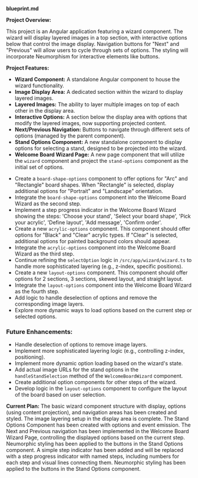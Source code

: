 **blueprint.md**

**Project Overview:**

This project is an Angular application featuring a wizard component. The wizard will display layered images in a top section, with interactive options below that control the image display. Navigation buttons for "Next" and "Previous" will allow users to cycle through sets of options. The styling will incorporate Neumorphism for interactive elements like buttons.

**Project Features:**

*   **Wizard Component:** A standalone Angular component to house the wizard functionality.
*   **Image Display Area:** A dedicated section within the wizard to display layered images.
*   **Layered Images:** The ability to layer multiple images on top of each other in the display area.
*   **Interactive Options:** A section below the display area with options that modify the layered images, now supporting projected content.
*   **Next/Previous Navigation:** Buttons to navigate through different sets of options (managed by the parent component).
*   **Stand Options Component:** A new standalone component to display options for selecting a stand, designed to be projected into the wizard.
*   **Welcome Board Wizard Page:** A new page component that will utilize the `wizard` component and project the `stand-options` component as the initial set of options.

- Create a `board-shape-options` component to offer options for "Arc" and "Rectangle" board shapes. When "Rectangle" is selected, display additional options for "Portrait" and "Landscape" orientation.
- Integrate the `board-shape-options` component into the Welcome Board Wizard as the second step.
- Implement a step progress indicator in the Welcome Board Wizard showing the steps: 'Choose your stand', 'Select your board shape', 'Pick your acrylic', 'Define layout', 'Add message', 'Confirm order'.
- Create a new `acrylic-options` component. This component should offer options for "Black" and "Clear" acrylic types. If "Clear" is selected, additional options for painted background colors should appear.
- Integrate the `acrylic-options` component into the Welcome Board Wizard as the third step.
- Continue refining the `selectOption` logic in `/src/app/wizard/wizard.ts` to handle more sophisticated layering (e.g., z-index, specific positions).
- Create a new `layout-options` component. This component should offer options for 2 sections, 3 sections, skewed layout, and straight layout.
- Integrate the `layout-options` component into the Welcome Board Wizard as the fourth step.
- Add logic to handle deselection of options and remove the corresponding image layers.
- Explore more dynamic ways to load options based on the current step or selected options.

### Future Enhancements:

*   Handle deselection of options to remove image layers.
*   Implement more sophisticated layering logic (e.g., controlling z-index, positioning).
*   Implement more dynamic option loading based on the wizard's state.
*   Add actual image URLs for the stand options in the `handleStandSelection` method of the `WelcomeBoardWizard` component.
*   Create additional option components for other steps of the wizard.
*   Develop logic in the `layout-options` component to configure the layout of the board based on user selection.

**Current Plan:** The basic wizard component structure with display, options (using content projection), and navigation areas has been created and styled. The image layering setup in the display area is complete. The Stand Options Component has been created with options and event emission. The Next and Previous navigation has been implemented in the Welcome Board Wizard Page, controlling the displayed options based on the current step. Neumorphic styling has been applied to the buttons in the Stand Options component. A simple step indicator has been added and will be replaced with a step progress indicator with named steps, including numbers for each step and visual lines connecting them.
 Neumorphic styling has been applied to the buttons in the Stand Options component.